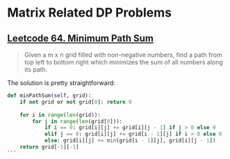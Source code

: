 # Matrix Related DP Problems

## [Leetcode 64. Minimum Path Sum](https://leetcode.com/problems/minimum-path-sum/)
> Given a m x n grid filled with non-negative numbers, find a path from top left to bottom right which minimizes the sum of all numbers along its path.

The solution is pretty straightforward:
````Python
def minPathSum(self, grid):
    if not grid or not grid[0]: return 0
    
    for i in range(len(grid)):
        for j in range(len(grid[0])):
            if i == 0: grid[i][j] += grid[i][j - 1] if j > 0 else 0
            elif j == 0: grid[i][j] += grid[i - 1][j] if i > 0 else 0
            else: grid[i][j] += min(grid[i - 1][j], grid[i][j - 1]) 
    return grid[-1][-1]
```